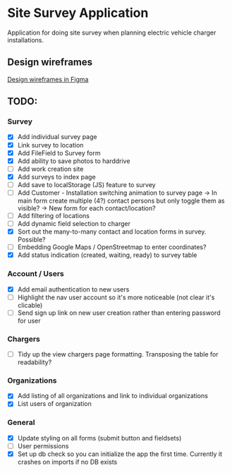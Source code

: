 # Site Survey Application

Application for doing site survey when planning electric vehicle charger installations.

## Design wireframes

[Design wireframes in Figma](https://www.figma.com/proto/cwyvzpbyNiWygBuhPAYOOvpF/SiteSurveyApp?node-id=0%3A1&scaling=scale-down)

## TODO:

### Survey
- [x] Add individual survey page
- [x] Link survey to location
- [x] Add FileField to Survey form
- [x] Add ability to save photos to harddrive
- [ ] Add work creation site
- [x] Add surveys to index page
- [ ] Add save to localStorage (JS) feature to survey
- [ ] Add Customer - Installation switching animation to survey page
-> In main form create multiple (4?) contact persons but only toggle them as visible?
-> New form for each contact/location?
- [ ] Add filtering of locations
- [ ] Add dynamic field selection to charger
- [x] Sort out the many-to-many contact and location forms in survey. Possible?
- [ ] Embedding Google Maps / OpenStreetmap to enter coordinates?
- [x] Add status indication (created, waiting, ready) to survey table
### Account / Users
- [x] Add email authentication to new users
- [ ] Highlight the nav user account so it's more noticeable (not clear it's clicable)
- [ ] Send sign up link on new user creation rather than entering password for user

### Chargers
- [ ] Tidy up the view chargers page formatting. Transposing the table for readability?

### Organizations
- [x] Add listing of all organizations and link to individual organizations
- [x] List users of organization

### General
- [x] Update styling on all forms (submit button and fieldsets)
- [ ] User permissions
- [x] Set up db check so you can initialize the app the first time. Currently it crashes on imports if no DB exists
